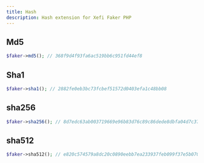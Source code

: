 ```yaml
---
title: Hash
description: Hash extension for Xefi Faker PHP
---
```


## Md5

```php
$faker->md5(); // 368f9d4f93fa6ac519bb6c951fd44ef8
```

## Sha1

```php
$faker->sha1(); // 2882fe0eb3bc73fcbef51572d0403efa1c48bb08
```

## sha256

```php
$faker->sha256(); // 8d7edc63ab003719669e96b83d76c89c86dede8dbfa04d7c37ea42e9fd2e28f9
```

## sha512

```php
$faker->sha512(); // e820c574579a8dc20c0890eebb7ea233937feb099f37e5b070308d841bcca81275ab64157cab8de66daaccb06468bbf6c5587b706a6c2887232912e501d7dfb3
```

